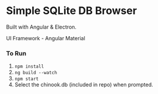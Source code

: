 # Simple SQLite DB Browser

Built with Angular & Electron.

UI Framework - Angular Material

### To Run
1. <code>npm install</code>
3. <code>ng build --watch</code>
4. <code>npm start</code>
5. Select the chinook.db (included in repo) when prompted.